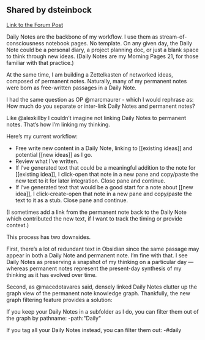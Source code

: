 ## Shared by dsteinbock
[Link to the Forum Post](https://forum.obsidian.md/t/is-keeping-daily-notes-separate-a-best-practice/3619/12?u=dummyme)

Daily Notes are the backbone of my workflow. I use them as stream-of-consciousness notebook pages. No template. On any given day, the Daily Note could be a personal diary, a project planning doc, or just a blank space to think through new ideas. (Daily Notes are my Morning Pages 21, for those familiar with that practice.)

At the same time, I am building a Zettelkasten of networked ideas, composed of permanent notes. Naturally, many of my permanent notes were born as free-written passages in a Daily Note.

I had the same question as OP @marcmaurer - which I would rephrase as: How much do you separate or inter-link Daily Notes and permanent notes?

Like @alexkillby I couldn’t imagine not linking Daily Notes to permanent notes. That’s how I’m linking my thinking.

Here’s my current workflow:

-  Free write new content in a Daily Note, linking to [[existing ideas]] and potential [[new ideas]] as I go.
- Review what I’ve written.
- If I’ve generated text that could be a meaningful addition to the note for [[existing idea]], I click-open that note in a new pane and copy/paste the new text to it for later integration. Close pane and continue.
- If I’ve generated text that would be a good start for a note about [[new idea]], I click-create-open that note in a new pane and copy/paste the text to it as a stub. Close pane and continue.

(I sometimes add a link from the permanent note back to the Daily Note which contributed the new text, if I want to track the timing or provide context.)

This process has two downsides.

First, there’s a lot of redundant text in Obsidian since the same passage may appear in both a Daily Note and permanent note. I’m fine with that. I see Daily Notes as preserving a snapshot of my thinking on a particular day — whereas permanent notes represent the present-day synthesis of my thinking as it has evolved over time.

Second, as @macedotavares said, densely linked Daily Notes clutter up the graph view of the permanent note knowledge graph. Thankfully, the new graph filtering feature provides a solution:

If you keep your Daily Notes in a subfolder as I do, you can filter them out of the graph by pathname: -path:"Daily"

If you tag all your Daily Notes instead, you can filter them out: -#daily